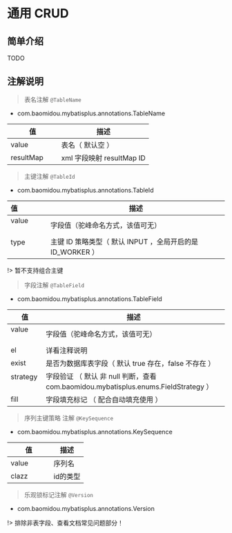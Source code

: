 # 通用 CRUD

## 简单介绍
TODO


## 注解说明

> 表名注解 `@TableName`

- com.baomidou.mybatisplus.annotations.TableName

值                | 描述
---------------- | ---------------------
value            | 表名（ 默认空 ）
resultMap        | xml 字段映射 resultMap ID


> 主键注解 `@TableId `

- com.baomidou.mybatisplus.annotations.TableId

值                | 描述
---------------- | ---------------------
value            | 字段值（驼峰命名方式，该值可无）
type             | 主键 ID 策略类型（ 默认 INPUT ，全局开启的是 ID_WORKER ）

!> 暂不支持组合主键


> 字段注解 `@TableField `

- com.baomidou.mybatisplus.annotations.TableField

值                | 描述
---------------- | ---------------------
value            | 字段值（驼峰命名方式，该值可无）
el               | 详看注释说明
exist            | 是否为数据库表字段（ 默认 true 存在，false 不存在 ）
strategy         | 字段验证 （ 默认 非 null 判断，查看 com.baomidou.mybatisplus.enums.FieldStrategy ）
fill             | 字段填充标记 （ 配合自动填充使用 ）


> 序列主键策略 注解 `@KeySequence `

- com.baomidou.mybatisplus.annotations.KeySequence

值                | 描述
---------------- | ---------------------
value            | 序列名
clazz            | id的类型


> 乐观锁标记注解 `@Version `

- com.baomidou.mybatisplus.annotations.Version

!> 排除非表字段、查看文档常见问题部分！

